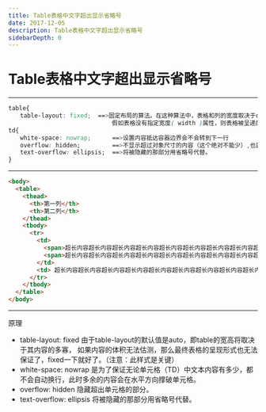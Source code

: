 ```yaml
---
title: Table表格中文字超出显示省略号
date: 2017-12-05
description: Table表格中文字超出显示省略号
sidebarDepth: 0
---
```


# Table表格中文字超出显示省略号

---
``` css
table{
　　table-layout: fixed;  ==>固定布局的算法。在这种算法中，表格和列的宽度取决于col对象的宽度总和，假如没有指定，则会取决于第一行每个单元格的宽度。
　　　　　　　　　　　　　　　　　 假如表格没有指定宽度( width )属性，则表格被呈递的默认宽度为 100% （注意：此样式是关键）。必须，表格宽度不随文字增多而变长。
td{
　　white-space: nowrap;      ==>设置内容抵达容器边界会不会转到下一行
　　overflow: hidden;         ==>不显示超过对象尺寸的内容（这个绝对不能少）,也就是说设置td里面的数据无论有多少，都不会换行
　　text-overflow: ellipsis;  ==>将被隐藏的那部分用省略号代替。
}
```

---
``` html
<body>
  <table>
    <thead>
      <th>第一列</th>
      <th>第二列</th>
    </thead>
    <tbody>
      <tr>
        <td>
          <span>超长内容超长内容超长内容超长内容超长内容超长内容超长内容超长内容超长内容超长内容超长内容超长内容超长内容超长内容超长内容超长内容</span>
          <span>超长内容超长内容超长内容超长内容超长内容超长内容超长内容超长内容超长内容超长内容超长内容超长内容超长内容超长内容超长内容</span>
        </td>
        <td> 超长内容超长内容超长内容超长内容超长内容超长内容超长内容超长内容超长内容超长内容超长内容超长内容超长内容超长内容超长内容超长内容 </td>
      </tr>
    </tbody>
  </table>
</body>
```

---
原理
- table-layout: fixed 由于table-layout的默认值是auto，即table的宽高将取决于其内容的多寡，
                如果内容的体积无法估测，那么最终表格的呈现形式也无法保证了，fixed一下就好了。（注意：此样式是关键）
- white-space: nowrap 是为了保证无论单元格（TD）中文本内容有多少，都不会自动换行，此时多余的内容会在水平方向撑破单元格。
- overflow: hidden 隐藏超出单元格的部分。
- text-overflow: ellipsis 将被隐藏的那部分用省略号代替。
